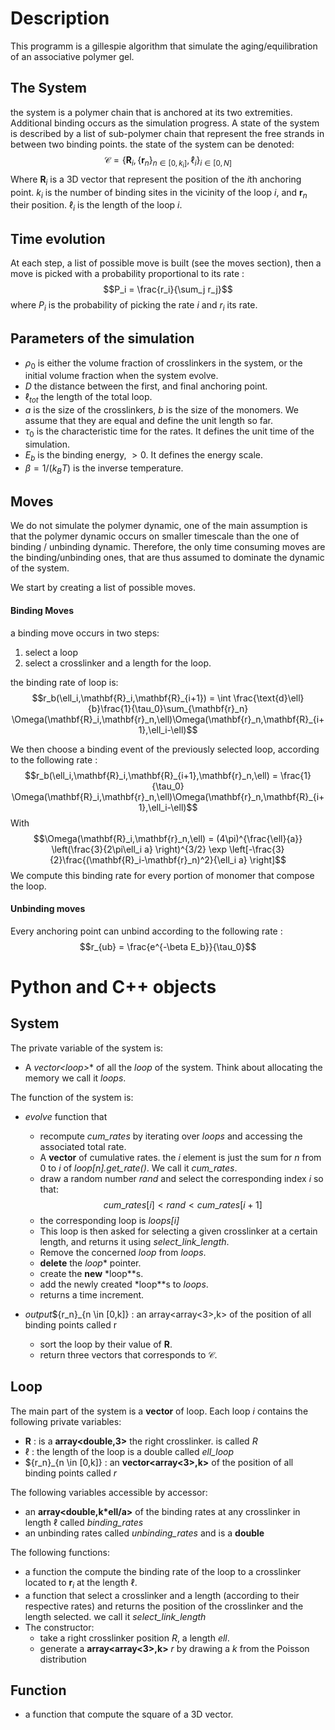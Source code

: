 # Description

This programm is a gillespie algorithm that simulate the aging/equilibration of an associative polymer gel.

## The System

the system is a polymer chain that is anchored at its two extremities. Additional binding occurs as the simulation progress. A state of the system is described by a list of sub-polymer chain that represent the free strands in between two binding points. the state of the system can be denoted:
$$ \mathcal{C} = \{ \mathbf{R}_i,\{ \mathbf{r}_n\}_{n \in [0,k_i]},\ell_i \}_{i \in [0,N]}$$
Where $\mathbf{R}_i$ is a 3D vector that represent the position of the $i$th anchoring point. $k_i$ is the number of binding sites in the vicinity of the loop $i$, and $\mathbf{r}_n$ their position. $\ell_i$ is the length of the loop $i$.
## Time evolution

At each step, a list of possible move is built (see the moves section), then a move is picked with a probability proportional to its rate :
$$P_i = \frac{r_i}{\sum_j r_j}$$
where $P_i$ is the probability of picking the rate $i$ and $r_i$ its rate.

## Parameters of the simulation
- $\rho_0$ is either the volume fraction of crosslinkers in the system, or the initial volume fraction when the system evolve.
- $D$ the distance between the first, and final anchoring point.
- $\ell_{tot}$ the length of the total loop.
- $a$ is the size of the crosslinkers, $b$ is the size of the monomers. We assume that they are equal and define the unit length so far.
- $\tau_0$ is the characteristic time for the rates. It defines the unit time of the simulation.
- $E_b$ is the binding energy, $>0$. It defines the energy scale.
- $\beta = 1/(k_B T)$ is the inverse temperature.

<!---
## initialization

We start with a single polymer chain bound at its two extremities. The initialization consist in subsequent binding of the chain until every fragment had a chance to bind. Here is the loop :
> - i=0
>    - Select the chain i  
>    - Compute the probability of the chain i to have a binding point according to the formula :  
>   - $$P_\text{binding} = V_\text{free} \rho_\text{stickers}$$  
>   - with $V_\text{free}$ the free volume occupied by the ellipse of the chain, and $\rho_\text{stickers}$ the density of sticker in the system (which is a free parameter).  
>   - draw a random number : RAND between 0 and 1.
>       - if RAND < $P_\text{binding}$ then the chain is splitted into two sub chains  
>       - if RAND > $P_\text{binding}$ the process stops for this sub-chain and the initialization continue for the next chain.

> - repeat the process for the two sub-chains, and the next chains  

The initialization stops when all the chains / sub-chains etc... answer False to any additional binding.
-->

## Moves

We do not simulate the polymer dynamic, one of the main assumption is that the polymer dynamic occurs on smaller timescale than the one of binding / unbinding dynamic. Therefore, the only time consuming moves are the binding/unbinding ones, that are thus assumed to dominate the dynamic of the system.

We start by creating a list of possible moves.

#### Binding Moves
a binding move occurs in two steps:
1. select a loop
2. select a crosslinker and  a length for the loop.

the binding rate of loop is:
$$r_b(\ell_i,\mathbf{R}_i,\mathbf{R}_{i+1}) = \int \frac{\text{d}\ell}{b}\frac{1}{\tau_0}\sum_{\mathbf{r}_n} \Omega(\mathbf{R}_i,\mathbf{r}_n,\ell)\Omega(\mathbf{r}_n,\mathbf{R}_{i+1},\ell_i-\ell)$$

We then choose a binding event of the previously selected loop, according to the following rate :
$$r_b(\ell_i,\mathbf{R}_i,\mathbf{R}_{i+1},\mathbf{r}_n,\ell) = \frac{1}{\tau_0} \Omega(\mathbf{R}_i,\mathbf{r}_n,\ell)\Omega(\mathbf{r}_n,\mathbf{R}_{i+1},\ell_i-\ell)$$
With
$$\Omega(\mathbf{R}_i,\mathbf{r}_n,\ell) = (4\pi)^{\frac{\ell}{a}} \left(\frac{3}{2\pi\ell_i a} \right)^{3/2} \exp \left[-\frac{3}{2}\frac{(\mathbf{R}_i-\mathbf{r}_n)^2}{\ell_i a} \right]$$
We compute this binding rate for every portion of monomer that compose the loop.

#### Unbinding moves
Every anchoring point can unbind according to the following rate :
$$r_{ub} = \frac{e^{-\beta E_b}}{\tau_0}$$

<!-- We choose a bond to unbind according to its unbinding rate :  
$$r_\text{unbind} = 1/\tau_0 e^{-\beta E_\text{bind}+\Delta S}$$
where $\Delta S$ is the difference of polymer entropy between the bound and unbound state, $E_\text{bind}$ is the binding energy, and $\beta$ the temperature.

#### Rebinding

We then re-do a similar re-binding chain of events similarly to the initialization step, but only with the bond affected by the unbinding event. Each rebinding event consist in drawing a random binding point coordinates : $\overrightarrow{r}$ and a random $\ell$ that corresponds of the length of the polymer after binding on the left-hand side.
-->
# Python and C++ objects

## System
The private variable of the system is:
- A **vector<loop*>** of all the *loop* of the system. Think about allocating the memory we call it *loops*.


The function of the system is:

- *evolve* function that
  - recompute *cum_rates* by iterating over *loops* and accessing the associated total rate.
  - A **vector<double>** of cumulative rates. the $i$ element is just the sum for $n$ from 0 to $i$ of *loop[n].get_rate()*. We call it *cum_rates*.
  - draw a random number *rand* and select the corresponding index $i$ so that:
  $$ cum\_rates[i]<rand<cum\_rates[i+1]$$
  - the corresponding loop is *loops[i]*
  - This loop is then asked for selecting a given crosslinker at a certain length, and returns it using *select_link_length*.
  - Remove the concerned *loop* from *loops*.
  - **delete** the *loop** pointer.
  - create the **new** *loop**s.
  - add the newly created *loop**s to *loops*.
  - returns a time increment.
- *output*${r_n}_{n \in [0,k]} : an array<array<3>,k> of the position of all binding points called r

  - sort the loop by their value of $\mathbf{R}$.
  - return three vectors that corresponds to $\mathcal{C}$.

## Loop

The main part of the system is a **vector<loop>** of loop. Each loop $i$ contains the following private variables:
- $\mathbf{R}$ : is a **array<double,3>** the right crosslinker. is called *R*
- $\ell$ : the length of the loop is a double called *ell_loop*
- $\{r_n\}_{n \in [0,k]} : an **vector<array<3>,k>** of the position of all binding points called *r*

The following variables accessible by accessor:

- an **array<double,k*ell/a>** of the binding rates at any crosslinker in length $\ell$ called *binding_rates*
- an unbinding rates called *unbinding_rates* and is a **double**

The following functions:

- a function the compute the binding rate of the loop to a crosslinker located to $\mathbf{r}_i$ at the length $\ell$.
- a function that select a crosslinker and a length (according to their respective rates) and returns the position of the crosslinker and the length selected. we call it *select_link_length*
- The constructor:
  - take a right crosslinker position *R*, a length *ell*.
  - generate a **array<array<3>,k>** *r* by drawing a $k$ from the Poisson distribution

## Function

- a function that compute the square of a 3D vector.  
